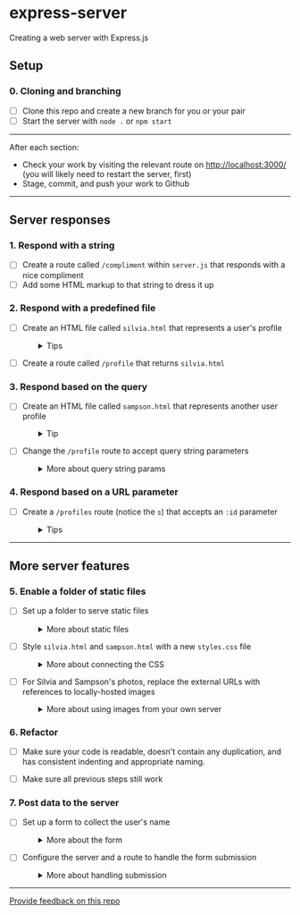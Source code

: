 # express-server

Creating a web server with Express.js


## Setup

### 0. Cloning and branching
- [ ] Clone this repo and create a new branch for you or your pair
- [ ] Start the server with `node .` or `npm start`

---

After each section:
- Check your work by visiting the relevant route on [http://localhost:3000/](http://localhost:3000/) (you will likely need to restart the server, first)
- Stage, commit, and push your work to Github

---

## Server responses

### 1. Respond with a string

- [ ] Create a route called `/compliment` within `server.js` that responds with a nice compliment
- [ ] Add some HTML markup to that string to dress it up

### 2. Respond with a predefined file

- [ ] Create an HTML file called `silvia.html` that represents a user's profile
  <details style="padding-left: 2em">
    <summary>Tips</summary>
  
    - This will include name, username, photo, favourite links, etc. 
    - For the photo, your `<img>` tag should refer to a photo elsewhere on the web for now. You'll learn how to include your own images in step 5 below. 
  </details>

- [ ] Create a route called `/profile` that returns `silvia.html`


### 3. Respond based on the query

- [ ] Create an HTML file called `sampson.html` that represents another user profile
  <details style="padding-left: 2em">
    <summary>Tip</summary>
    
    You might consider starting by copying `silvia.html`
  </details>
- [ ] Change the `/profile` route to accept query string parameters
  <details style="padding-left: 2em">
    <summary>More about query string params</summary>

    - If you navigate to `/profile?name=silvia` return `silvia.html`
    - If you navigate to `/profile?name=sampson` return `sampson.html`
    - You'll likely use an `if` statement that uses `req.query.name`
  </details>

### 4. Respond based on a URL parameter

- [ ] Create a `/profiles` route (notice the `s`) that accepts an `:id` parameter
  <details style="padding-left: 2em">
    <summary>Tips</summary>
  
    - If you navigate to `/profiles/1` return `silvia.html`
    - If you navigate to `/profiles/2` return `sampson.html`
  </details>

---

## More server features

### 5. Enable a folder of static files

- [ ] Set up a folder to serve static files
  <details style="padding-left: 2em">
    <summary>More about static files</summary>

    - Read ExpressJS docs recommendations regarding static files: http://expressjs.com/en/starter/static-files.html
    - Create a `public` folder in the project's main folder
    - Configure Express so it will serve static files from the `public` folder

    We won't see any changes in our application, yet!
  </details>

- [ ] Style `silvia.html` and `sampson.html` with a new `styles.css` file
  <details style="padding-left: 2em">
    <summary>More about connecting the CSS</summary>

    - Create a CSS file called `styles.css` that makes `silvia.html` and `sampson.html` look nicer (or at least different) and save it to the `public` folder
    - Add a link to `/styles.css` (note the `/`) to `silvia.html` and `sampson.html` so the styles will be applied
    - Make sure you can still view the individual profile pages (sections 3 and 4 above) and that the styles are now visible
    - You might need to adjust the HTML files a bit, once you start writing CSS
  </details>

- [ ] For Silvia and Sampson's photos, replace the external URLs with references to locally-hosted images
  <details style="padding-left: 2em">
    <summary>More about using images from your own server</summary>

    - Save Silvia and Sampson's photos into your `public` folder
    - Then update your `<img>` tags (in `silvia.html` and `sampson.html`) to point to the images in the `public` folder instead of the external image URLs you used in step 2 
  </details>

### 6. Refactor

- [ ] Make sure your code is readable, doesn't contain any duplication, and has consistent indenting and appropriate naming.
- [ ] Make sure all previous steps still work


### 7. Post data to the server

- [ ] Set up a form to collect the user's name
  <details style="padding-left: 2em">
    <summary>More about the form</summary>

    - Create an HTML page called `get-name.html` in your `public` folder
    - Add a form to `get-name.html` that has a `name` input field
    - The form should `post` to `/named-compliment`
  </details>

- [ ] Configure the server and a route to handle the form submission
  <details style="padding-left: 2em">
    <summary>More about handling submission</summary>

    - Add `express.urlencoded` as middleware to `server.js`. Check out the Express documentation for how to use it and ask for help if you need it
    - Create a route called `/named-compliment` that responds with a nice compliment using the submitted name. You can use `res.send('named compliment wrapped in HTML markup')`
    - Make sure it works by going to [http://localhost:3000/get-name.html](http://localhost:3000/get-name.html), insert a name and submit the form. The compliment should be specific to the name submitted
  </details>

---
[Provide feedback on this repo](https://docs.google.com/forms/d/e/1FAIpQLSfw4FGdWkLwMLlUaNQ8FtP2CTJdGDUv6Xoxrh19zIrJSkvT4Q/viewform?usp=pp_url&entry.1958421517=express-server)

